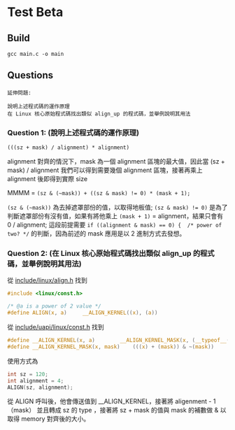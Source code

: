 # Test Beta

## Build

`gcc main.c -o main`

## Questions

```
延伸問題:

說明上述程式碼的運作原理
在 Linux 核心原始程式碼找出類似 align_up 的程式碼，並舉例說明其用法
```

### Question 1: (說明上述程式碼的運作原理)

`(((sz + mask) / alignment) * alignment)`

alignment 對齊的情況下，mask 為一個 alignment 區塊的最大值，因此當 (sz + mask) / alignment 我們可以得到需要幾個 alignment 區塊，接著再乘上 alignment 後即得到實際 size 

MMMM = `(sz & (~mask)) + ((sz & mask) != 0) * (mask + 1);`

`(sz & (~mask))` 為去掉遮罩部份的值，以取得地板值; `(sz & mask) != 0)` 是為了判斷遮罩部份有沒有值，如果有將他乘上 `(mask + 1)` = alignment，結果只會有 0 / alignment;
這段前提需要 `if ((alignment & mask) == 0) {  /* power of two? */` 的判斷，因為前述的 mask 應用是以 2 進制方式去發想。

### Question 2: (在 Linux 核心原始程式碼找出類似 align_up 的程式碼，並舉例說明其用法)

從 [include/linux/align.h](https://elixir.bootlin.com/linux/v6.4.8/source/include/linux/align.h#L8) 找到  
```c
#include <linux/const.h>

/* @a is a power of 2 value */
#define ALIGN(x, a)		__ALIGN_KERNEL((x), (a))
```

從 [include/uapi/linux/const.h](https://elixir.bootlin.com/linux/v6.4.8/source/include/uapi/linux/const.h#L31) 找到  
```C
#define __ALIGN_KERNEL(x, a)		__ALIGN_KERNEL_MASK(x, (__typeof__(x))(a) - 1)
#define __ALIGN_KERNEL_MASK(x, mask)	(((x) + (mask)) & ~(mask))
```

使用方式為  
```c
int sz = 120;
int alignment = 4;
ALIGN(sz, alignment);
```

從 ALIGN 呼叫後，他會傳送值到 __ALIGN_KERNEL，接著將 aligenment - 1 （mask） 並且轉成 sz 的 type ，接著將 sz + mask 的值與 mask 的補數做 & 以取得 memory 對齊後的大小。
